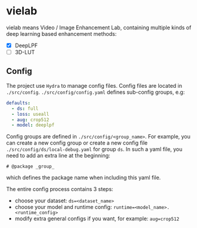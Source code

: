 # vielab

vielab means Video / Image Enhancement Lab, containing multiple kinds of deep learning based enhancement methods:

- [x] DeepLPF
- [ ] 3D-LUT

## Config

The project use `Hydra` to manage config files. Config files are located in `./src/config`. `./src/config/config.yaml`
defines sub-config groups, e.g:

```yaml
defaults:
  - ds: full
  - loss: useall
  - aug: crop512
  - model: deeplpf
```

Config groups are defined in `./src/config/<group_name>`. For example, you can create a new config group or create a new
config file `./src/config/ds/local-debug.yaml` for group `ds`. In such a yaml file, you need to add an extra line at the
beginning:

```
# @package _group_
```

which defines the package name when including this yaml file.

The entire config process contains 3 steps:

- choose your dataset: `ds=<dataset_name>`
- choose your model and runtime config: `runtime=<model_name>.<runtime_config>`
- modify extra general configs if you want, for example: `aug=crop512`